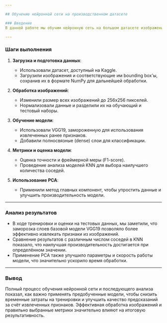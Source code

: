 ```yaml
---

## Обучение нейронной сети на производственном датасете

### Введение
В данной работе мы обучим нейронную сеть на большом датасете изображений древесных дефектов. Задача заключается в классификации изображений на дефектные и бездефектные на основе предварительно обработанных изображений по их визуальным характеристикам. Мы будем использовать предобученную архитектуру VGG19, адаптируя её к нашей задаче с целью улучшения качества обучения.

---
```


### Шаги выполнения

1. **Загрузка и подготовка данных**:
   - Использовали датасет, доступный на Kaggle.
   - Загрузили изображения и соответствующие им bounding box'ы, сохранив их в формате NumPy для дальнейшей обработки.

2. **Обработка изображений**:
   - Изменили размер всех изображений до 256x256 пикселей.
   - Нормализовали данные и разделили их на обучающий и тестовый наборы.

3. **Обучение модели**:
   - Использовали VGG19, замороженную для использования извлеченных ранее признаков.
   - Добавили полносвязные (dense) слои для классификации.

4. **Метрики и оценка модели**:
   - Оценка точности и фреймерной меры (F1-score).
   - Проведение анализа моделей KNN для выбора наилучшего количества соседей.

5. **Использование PCA**:
   - Применили метод главных компонент, чтобы упростить данные и улучшить производительность модели.


---

### Анализ результатов
- В ходе тренировки и оценки на тестовых данных, мы заметили, что заморозка слоев базовой модели VGG19 позволяло более эффективно извлекать признаки из изображений.
- Сравнение результатов с различным числом соседей в KNN показало, что наилучшая производительность достигается при определённом значении.
- Применение PCA также улучшило параметры и скорость работы модели, что значительно ускорило время обработки.

---

### Вывод
Полный процесс обучения нейронной сети и последующего анализа показал, как важно применять предобученные модели, чтобы снизить временные затраты на тренировки и улучшить качество предсказаний за счёт извлеченных признаков. Эффективная обработка изображений и правильно выбранные метрики значительно влияют на итоговую результативность.
